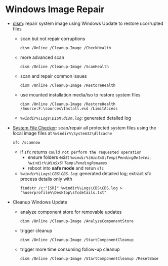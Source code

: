 # Windows Image Repair

- [dism](https://learn.microsoft.com/en-us/windows-hardware/manufacture/desktop/deployment-image-servicing-and-management--dism--command-line-options?view=windows-11): repair system image using Windows Update to restore ucorrupted files
  
  - scan but not repair corruptions
    ```batch
    dism /Online /Cleanup-Image /CheckHealth
    ```
  
  - more advanced scan
    ```batch
    dism /Online /Cleanup-Image /ScanHealth
    ```
  
  - scan and repair common issues
    ```batch
    dism /Online /Cleanup-Image /RestoreHealth
    ```
  
  - use mounted installation media/iso to restore system files
    ```batch
    dism /Online /Cleanup-Image /RestoreHealth /Source:F:\sources\Install.esd /LimitAccess
    ```
  
  - _`%windir%\Logs\DISM\dism.log`_: generated detailed log
- [System File Checker](https://docs.microsoft.com/en-us/windows-server/administration/windows-commands/sfc): scan/repair all protected system files using the local image files at `%windir%\System32\dllcache`
  
  ```batch
  sfc /scannow
  ```
  
  - if `sfc` returns `could not perform the requested operation`
    - ensure folders exist _`%windir%\WinSxS\Temp\PendingDeletes`_, _`%windir%\WinSxS\Temp\PendingRenames`_
    - reboot into **safe mode** and rerun `sfc`
  - _`%windir%\Logs\CBS\CBS.log`_: generated detailed log; extract sfc process details only with
    ```batch
    findstr /c:"[SR]" %windir%\Logs\CBS\CBS.log > "%userprofile%\Desktop\sfcdetails.txt"
    ```

- Cleanup Windows Update
  
  - analyze component store for removable updates
    ```batch
    dism /Online /Cleanup-Image /AnalyzeComponentStore
    ```
  
  - trigger cleanup
    ```batch
    dism /Online /Cleanup-Image /StartComponentCleanup
    ```
  
  - trigger more time consuming follow-up cleanup
    ```batch
    dism /Online /Cleanup-Image /StartComponentCleanup /ResetBase
    ```
